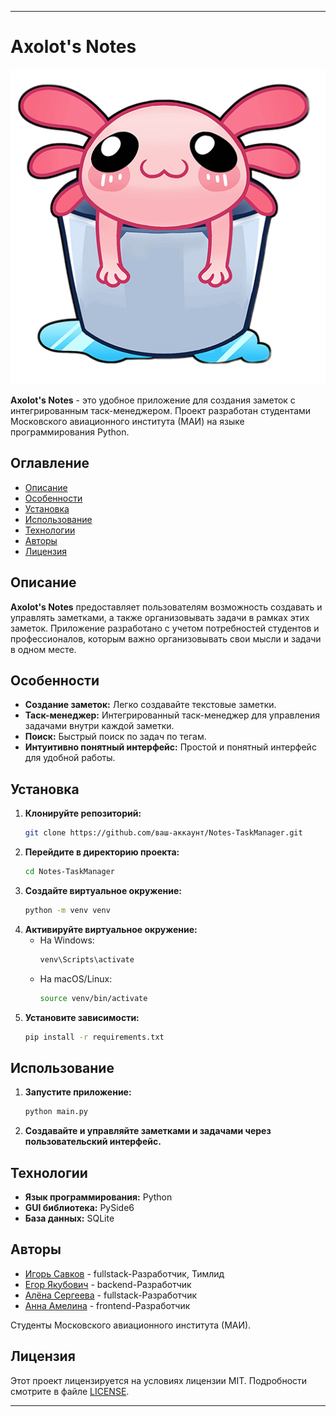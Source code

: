 
---

# Axolot's Notes

![Axolot's Notes Logo](axolot.png)

**Axolot's Notes** - это удобное приложение для создания заметок с интегрированным таск-менеджером. Проект разработан студентами Московского авиационного института (МАИ) на языке программирования Python.

## Оглавление
- [Описание](#описание)
- [Особенности](#особенности)
- [Установка](#установка)
- [Использование](#использование)
- [Технологии](#технологии)
- [Авторы](#авторы)
- [Лицензия](#лицензия)

## Описание
**Axolot's Notes** предоставляет пользователям возможность создавать и управлять заметками, а также организовывать задачи в рамках этих заметок. Приложение разработано с учетом потребностей студентов и профессионалов, которым важно организовывать свои мысли и задачи в одном месте.

## Особенности
- **Создание заметок:** Легко создавайте текстовые заметки.
- **Таск-менеджер:** Интегрированный таск-менеджер для управления задачами внутри каждой заметки.
- **Поиск:** Быстрый поиск по задач по тегам.
- **Интуитивно понятный интерфейс:** Простой и понятный интерфейс для удобной работы.


## Установка
1. **Клонируйте репозиторий:**
   ```bash
   git clone https://github.com/ваш-аккаунт/Notes-TaskManager.git
   ```
2. **Перейдите в директорию проекта:**
   ```bash
   cd Notes-TaskManager
   ```
3. **Создайте виртуальное окружение:**
   ```bash
   python -m venv venv
   ```
4. **Активируйте виртуальное окружение:**
   - На Windows:
     ```bash
     venv\Scripts\activate
     ```
   - На macOS/Linux:
     ```bash
     source venv/bin/activate
     ```
5. **Установите зависимости:**
   ```bash
   pip install -r requirements.txt
   ```

## Использование
1. **Запустите приложение:**
   ```bash
   python main.py
   ```
2. **Создавайте и управляйте заметками и задачами через пользовательский интерфейс.**

## Технологии
- **Язык программирования:** Python
- **GUI библиотека:** PySide6
- **База данных:** SQLite

## Авторы
- [Игорь Савков](https://github.com/GoldGlaid) - fullstack-Разработчик, Тимлид
- [Егор Якубович](https://github.com/soules-one) - backend-Разработчик
- [Алёна Сергеева](https://github.com/ваш-аккаунт) - fullstack-Разработчик
- [Анна Амелина](https://github.com/anegamelina) - frontend-Разработчик

Студенты Московского авиационного института (МАИ).

## Лицензия
Этот проект лицензируется на условиях лицензии MIT. Подробности смотрите в файле [LICENSE](./LICENSE).

---
